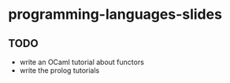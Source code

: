 # programming-languages-slides

## TODO

* write an OCaml tutorial about functors
* write the prolog tutorials
